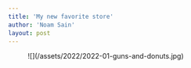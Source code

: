 ```yaml
---
title: 'My new favorite store'
author: 'Noam Sain'
layout: post
---
```


<figure class="wp-block-image size-full">![](/assets/2022/2022-01-guns-and-donuts.jpg)</figure>